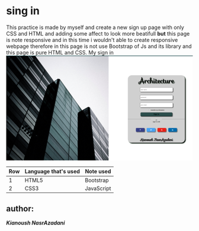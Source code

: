 # sing in
This practice is made by myself and create a new sign up page with 
only CSS and HTML and adding some affect to look more beatifull 
**but** this page is note responsive and in this time i wouldn't able 
to create responsive webpage therefore in this page is not use Bootstrap of 
Js and its library and this page is pure HTML and CSS.
My sign in 
![final page](picture/sign_in.png)

Row|Language that's used | Note used
-----|-------------------- | ---------
1|HTML5 | Bootstrap
2|CSS3 | JavaScript

## author:
**_Kianoush NasrAzadani_**